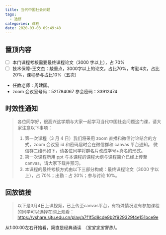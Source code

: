 ```yaml
---
title: 当代中国社会问题
tags:
  - 选修
categories: 课程
date: 2020-03-03 09:49:48
---
```


## 置顶内容

- [ ] 本门课程考核需要最终课程论文（3000 字以上），占 70%
- [ ] 技术保障-王文杰：敲重点，3000字以上的论文，占比70%，考勤4次，占比20%，课程参与占比10%（五次）
- 任教老师：周建国。
- zoom 会议室号码：521784067  参会密码：33912474

<!--more-->

## 时效性通知

> 各位同学好，很高兴这学期与大家一起学习当代中国社会问题这门课，请大家注意以下事项：
>
> 1. 第一次课程（3 月 4 日）我们将采用 zoom 直播和微信讨论结合的方式，zoom 会议室 id 和密码届时会在微信群和 canvas 平台通知。 微信群二维码如下，请各位同学将群名片改成学号+真名的形式。
> 2. 第一次课程所用 ppt 与本课程的课程大纲与课程简介已经上传至 canvas，请大家下载并预习。
> 3. 本课程的最终考核方式由以下三部分构成：最终课程论文（3000 字以上），占 70%；出勤：占 20%；参与讨论 10%。

## 回放链接

> 以下是3月4日上课视频，已上传至canvas平台，有特殊情况没有参加课程的同学可以选择在网上观看：<https://vshare.sjtu.edu.cn/play/a7f1f5d8cde9b2f929329f4e151bce9e>

从1:00:00左右开始看，简直是经典诵读 _（宝宝宝宝警告）_。
